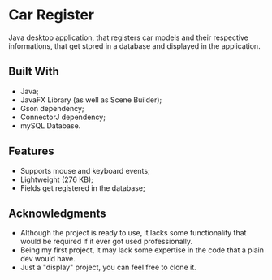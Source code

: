 # Car Register

Java desktop application, that registers car models and their respective informations, that get stored in a database and displayed in the application.



## Built With

  - Java;
  - JavaFX Library (as well as Scene Builder);
  - Gson dependency;
  - ConnectorJ dependency;
  - mySQL Database.

## Features

  - Supports mouse and keyboard events;
  - Lightweight (276 KB);
  - Fields get registered in the database;

## Acknowledgments

  - Although the project is ready to use, it lacks some functionality that would be required if it ever got used professionally.
  - Being my first project, it may lack some expertise in the code that a plain dev would have.
  - Just a "display" project, you can feel free to clone it.
    
